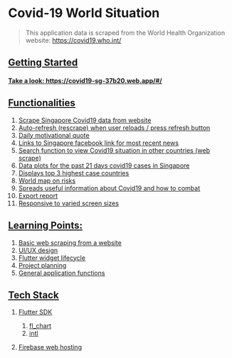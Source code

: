 # Covid-19 World Situation
> This application data is scraped from the World Health Organization
> website: <u>https://covid19.who.int/<u>

## Getting Started
#### Take a look: <u>https://covid19-sg-37b20.web.app/#/<u>

## Functionalities
1. Scrape Singapore Covid19 data from website
2. Auto-refresh (rescrape) when user reloads / press refresh button
3. Daily motivational quote
4. Links to Singapore facebook link for most recent news
5. Search function to view Covid19 situation in other countries (web scrape)
6. Data plots for the past 21 days covid19 cases in Singapore
7. Displays top 3 highest case countries
8. World map on risks
9. Spreads useful information about Covid19 and how to combat
10. Export report
11. Responsive to varied screen sizes

## Learning Points:
1. Basic web scraping from a website
2. UI/UX design
3. Flutter widget lifecycle
4. Project planning
5. General application functions

## Tech Stack
1. Flutter SDK
   1. fl_chart
   2. intl

2. Firebase web hosting
